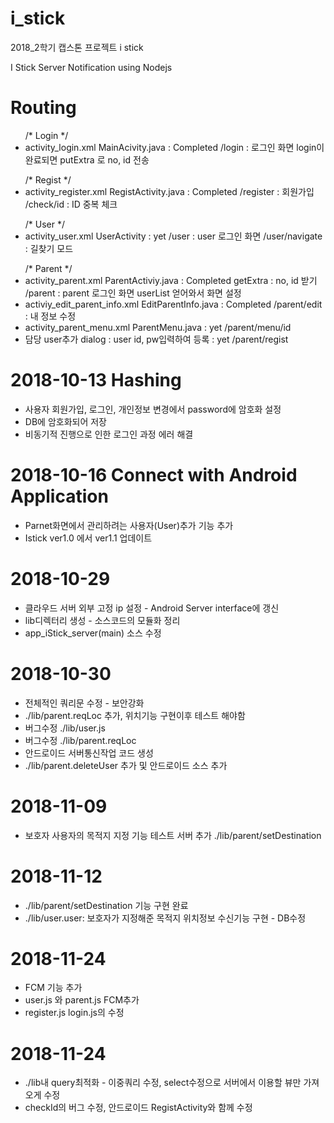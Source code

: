 # i_stick
2018_2학기 캡스톤 프로젝트 i stick

I Stick Server Notification using Nodejs

<h1>Routing</h1>
<ul>/*  Login */
  <li> activity_login.xml  MainAcivity.java : Completed /login  :   로그인 화면 login이 완료되면 putExtra 로 no, id 전송</li>
</ul>
<ul>
/*  Regist  */
  <li> activity_register.xml RegistActivity.java : Completed  /register   :   회원가입  /check/id   :   ID 중복 체크</li>
</ul>
<ul>
/*  User  */
  <li> activity_user.xml UserActivity : yet /user   :   user 로그인 화면 /user/navigate : 길찾기 모드</li>
</ul>
<ul>
/*  Parent  */
  <li> activity_parent.xml ParentActiviy.java : Completed getExtra : no, id 받기  /parent :   parent 로그인 화면 userList 얻어와서 화면 설정</li>
  <li> activiy_edit_parent_info.xml  EditParentInfo.java : Completed  /parent/edit  : 내 정보 수정</li>
  <li> activity_parent_menu.xml ParentMenu.java : yet /parent/menu/id </li>
  <li> 담당 user추가 dialog : user id, pw입력하여 등록 : yet /parent/regist </li>
</ul>

<h1>2018-10-13 Hashing</h1>
<ul>
  <li>사용자 회원가입, 로그인, 개인정보 변경에서 password에 암호화 설정</li>
  <li>DB에 암호화되어 저장</li>
  <li>비동기적 진행으로 인한 로그인 과정 에러 해결</li>
</ul>

<h1>2018-10-16 Connect with Android Application</h1>
<ul>
  <li>Parnet화면에서 관리하려는 사용자(User)추가 기능 추가</li>
  <li>Istick ver1.0 에서 ver1.1 업데이트</li>
</ul>
<h1>2018-10-29</h1>
<ul>
  <li>클라우드 서버 외부 고정 ip 설정 - Android Server interface에 갱신</li>
  <li>lib디렉터리 생성 - 소스코드의 모듈화 정리</li>
  <li>app_iStick_server(main) 소스 수정</li>
</ul>
<h1>2018-10-30</h1>
<ul>
  <li>전체적인 쿼리문 수정 - 보안강화</li>
  <li>./lib/parent.reqLoc 추가, 위치기능 구현이후 테스트 해야함</li>
  <li>버그수정 ./lib/user.js</li>
  <li>버그수정 ./lib/parent.reqLoc</li>
  <li>안드로이드 서버통신작업 코드 생성</li>
  <li>./lib/parent.deleteUser 추가 및 안드로이드 소스 추가</li>
</ul>
<h1>2018-11-09</h1>
<ul>
  <li>보호자 사용자의 목적지 지정 기능 테스트 서버 추가 ./lib/parent/setDestination</li>
</ul>

<h1>2018-11-12</h1>
<ul>
  <li>./lib/parent/setDestination 기능 구현 완료</li>
  <li>./lib/user.user: 보호자가 지정해준 목적지 위치정보 수신기능 구현 - DB수정</li>
</ul>

<h1>2018-11-24</h1>
<ul>
  <li>FCM 기능 추가</li>
  <li>user.js 와 parent.js FCM추가</li>
  <li>register.js login.js의 수정</li>
</ul>

<h1>2018-11-24</h1>
<ul>
  <li>./lib내 query최적화 - 이중쿼리 수정, select수정으로 서버에서 이용할 뷰만 가져오게 수정</li>
  <li>checkId의 버그 수정, 안드로이드 RegistActivity와 함께 수정</li>
</ul>

